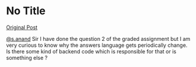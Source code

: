 # No Title

[Original Post](https://discourse.onlinedegree.iitm.ac.in/t/165959/102)

<p><a class="mention" href="/u/s.anand">@s.anand</a> Sir I have done the question 2 of the graded assignment but I am very curious to know why the answers language gets periodically change. Is there some kind of backend code which is responsible for that or is something else ?</p>